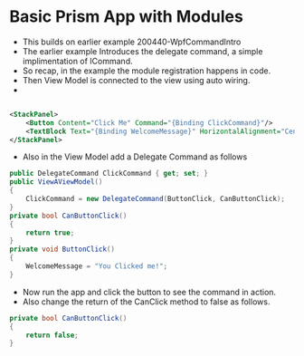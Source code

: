 # Basic Prism App with Modules
- This builds on earlier example 200440-WpfCommandIntro
- The earlier example Introduces the delegate command, a simple implimentation of ICommand.
- So recap, in the example the module registration happens in code.
- Then View Model is connected to the view using auto wiring.
- 
```xml

<StackPanel>
    <Button Content="Click Me" Command="{Binding ClickCommand}"/>
    <TextBlock Text="{Binding WelcomeMessage}" HorizontalAlignment="Center" VerticalAlignment="Center" FontSize="50" />
</StackPanel>


```

- Also in the View Model add a Delegate Command as follows

```cs
public DelegateCommand ClickCommand { get; set; }
public ViewAViewModel()
{
    ClickCommand = new DelegateCommand(ButtonClick, CanButtonClick);
}
private bool CanButtonClick()
{
    return true;
}
private void ButtonClick()
{
    WelcomeMessage = "You Clicked me!";
}
```

- Now run the app and click the button to see the command in action.
- Also change the return of the CanClick method to false as follows.
```cs
private bool CanButtonClick()
{
    return false;
}
```